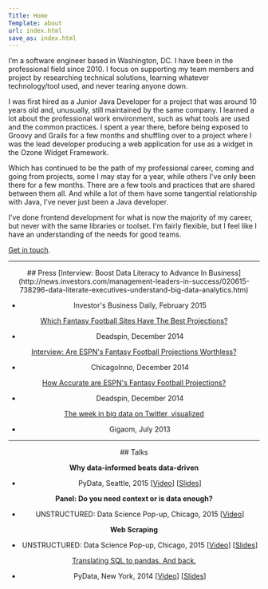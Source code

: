 ```yaml
---
Title: Home
Template: about
url: index.html
save_as: index.html
---
```


I’m a software engineer based in Washington, DC. I have been in the professional field since 2010. I focus on supporting my team members and project by researching technical solutions, learning whatever technology/tool used, and never tearing anyone down.

I was first hired as a Junior Java Developer for a project that was around 10 years old and, unusually, still maintained by the same company. I learned a lot about the professional work environment, such as what tools are used and the common practices.
I spent a year there, before being exposed to Groovy and Grails for a few months and shuffling over to a project where I was the lead developer producing a web application for use as a widget in the Ozone Widget Framework.

Which has continued to be the path of my professional career, coming and going from projects, some I may stay for a year, while others I've only been there for a few months. There are a few tools and practices that are shared between them all. And while a lot of them have some tangential relationship with Java, I've never just been a Java developer.

I've done frontend development for what is now the majority of my career, but never with the same libraries or toolset. I'm fairly flexible, but I feel like I have an understanding of the needs for good teams.

[Get in touch](mailto:wildbug@linuxmail.org.com?subject=ISawYourBlog).

<center>
<hr class="small">
## Press
[Interview: Boost Data Literacy to Advance In Business](http://news.investors.com/management-leaders-in-success/020615-738296-data-literate-executives-understand-big-data-analytics.htm)

- Investor's Business Daily, February 2015

[Which Fantasy Football Sites Have The Best Projections?](http://regressing.deadspin.com/which-fantasy-football-sites-have-the-best-projections-1672790103)

- Deadspin, December 2014

[Interview: Are ESPN's Fantasy Football Projections Worthless?](http://chicagoinno.streetwise.co/2014/12/16/are-espn-fantasy-football-projections-legit-datascope-investigates/)

- ChicagoInno, December 2014

[How Accurate are ESPN's Fantasy Football Projections?](http://regressing.deadspin.com/how-accurate-are-espns-fantasy-football-projections-1669439884)

- Deadspin, December 2014

[The week in big data on Twitter, visualized](https://gigaom.com/2013/07/19/the-week-in-big-data-on-twitter-visualized/)

- Gigaom, July 2013

<hr class="small">
## Talks

**Why data-informed beats data-driven**

- PyData, Seattle, 2015 [[Video](https://youtu.be/yHo3B3BbppM)] [[Slides](https://github.com/gjreda/pydata2015sea)]

**Panel: Do you need context or is data enough?**

- UNSTRUCTURED: Data Science Pop-up, Chicago, 2015 [[Video](https://youtu.be/jqESE8roAfE)]

**Web Scraping**

- UNSTRUCTURED: Data Science Pop-up, Chicago, 2015 [[Video](https://youtu.be/L5CA9SKzwrc)] [[Slides](https://github.com/gjreda/datapopup2015chi)]

[Translating SQL to pandas. And back.](http://reda.io/pydata2014nyc)

- PyData, New York, 2014 [[Video](http://reda.io/pydata2014nyc)] [[Slides](http://reda.io/sql2pandas)]
</center>
